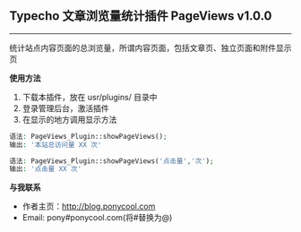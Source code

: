 ## Typecho 文章浏览量统计插件 PageViews v1.0.0
---
统计站点内容页面的总浏览量，所谓内容页面，包括文章页、独立页面和附件显示页

**使用方法**

1. 下载本插件，放在 usr/plugins/ 目录中
2. 登录管理后台，激活插件
3. 在显示的地方调用显示方法
```php
语法: PageViews_Plugin::showPageViews();
输出: '本站总访问量 XX 次'

语法: PageViews_Plugin::showPageViews('点击量','次');
输出: '点击量 XX 次'
```

**与我联系**

* 作者主页：http://blog.ponycool.com 
* Email: pony#ponycool.com(将#替换为@)
